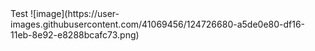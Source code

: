 <meta name="twitter:image" content="https://user-images.githubusercontent.com/41069456/124726680-a5de0e80-df16-11eb-8e92-e8288bcafc73.png"> 
Test
![image](https://user-images.githubusercontent.com/41069456/124726680-a5de0e80-df16-11eb-8e92-e8288bcafc73.png)

